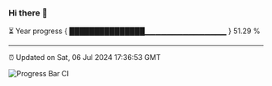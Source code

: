 ### Hi there 👋

⏳ Year progress { ███████████████▁▁▁▁▁▁▁▁▁▁▁▁▁▁▁ } 51.29 %

---

⏰ Updated on Sat, 06 Jul 2024 17:36:53 GMT

![Progress Bar CI](https://github.com/IshwaranRudhara/GIT-ACTION/workflows/Progress%20Bar%20CI/badge.svg)
